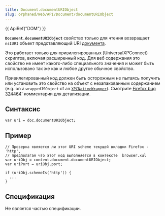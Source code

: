 ```yaml
---
title: Document.documentURIObject
slug: orphaned/Web/API/Document/documentURIObject
---
```


{{ ApiRef("DOM") }}

**`Document.documentURIObject`** свойство только для чтения возвращает `nsIURI` объект представляющий URI [документа](/ru/docs/).

Это работает только для привилегированных (UniversalXPConnect) скриптов, включая расширенный код. Для веб содержания это свойство не имеет какого-либо специального значения и может быть использовано так же как и любое другое обычное свойство.

Привилегированный код должен быть осторожным не пытаясь получить или установить это свойство на объект с незапакованным содержанием (e.g. on a `wrappedJSObject` of an [`XPCNativeWrapper`](/en/XPCNativeWrapper "en/XPCNativeWrapper")). Смотрите [Firefox bug 324464](https://bugzil.la/324464)' комментарии для детализации.

## Синтаксис

```
var uri = doc.documentURIObject;
```

## Пример

```
// Проверка является ли этот URI scheme текущей вкладки Firefox - 'http',
// предполагая что этот код выполняется в контексте  browser.xul
var uriObj = content.document.documentURIObject;
var uriPort = uriObj.port;

if (uriObj.schemeIs('http')) {
  ...
}
```

## Спецификация

Не является частью спецификации.
